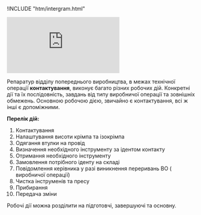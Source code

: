 !INCLUDE "htm/intergram.html"

![](https://chart.googleapis.com/chart?chs=180x180&amp;cht=qr&amp;chl=https://pp.vokov.tk/Перелік-робочих-дій-репаратура-VK.html)

Репаратур відділу попереднього виробництва, в межах технічної операції **контактування**, виконує багато різних робочих дій. Конкретні дії та їх послідовність, завдань від типу виробничої операції та зовнішніх обмежень.
Основною робочою дією, звичайно є контактування, всі ж інші є допоміжними. 

**Перелік дій:** 
1. Контактування
2. Налаштування висоти крімпа та ізокрімпа
3. Одягання втулки на провід
4. Визначення необхідного інструменту за ідентом контакту
5. Отримання необхідного інструменту
6. Замовлення потрібного іденту на складі
7. Повідомлення керівника у разі виникнення переривань ВО ( виробничої операції)
8. Чистка інструменів та пресу
9. Прибирання
10. Передача зміни

Робочі дії можна розділити на підготовчі, завершуючі та основну.